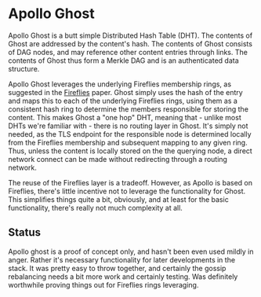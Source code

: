 # Apollo Ghost

Apollo Ghost is a butt simple Distributed Hash Table (DHT).  The contents of Ghost are addressed by the content's hash.  The contents of Ghost consists of DAG nodes, and may reference other content entries through links.  The contents of Ghost thus form a Merkle DAG and is an authenticated data structure.

Apollo Ghost leverages the underlying Fireflies membership rings, as suggested in the [Fireflies](https://ymsir.com/papers/fireflies-tocs.pdf) paper.  Ghost simply uses the hash of the entry and maps this to each of the underlying Fireflies rings, using them as a consistent hash ring to determine the members responsible for storing the content.  This makes Ghost a "one hop" DHT, meaning that - unlike most DHTs we're familiar with - there is no routing layer in Ghost.  It's simply not needed, as the TLS endpoint for the responsible node is determined locally from the Fireflies membership and subsequent mapping to any given ring.  Thus, unless the content is locally stored on the the querying node, a direct network connect can be made without redirecting through a routing network.

The reuse of the Fireflies layer is a tradeoff.  However, as Apollo is based on Fireflies, there's little incentive not to leverage the functionality for Ghost.  This simplifies things quite a bit, obviously, and at least for the basic functionality, there's really not much complexity at all.

## Status
Apollo ghost is a proof of concept only, and hasn't been even used mildly in anger.  Rather it's necessary functionality for later developments in the stack.  It was pretty easy to throw together, and certainly the gossip rebalancing needs a bit more work and certainly testing.  Was definitely worthwhile proving things out for Fireflies rings leveraging.
